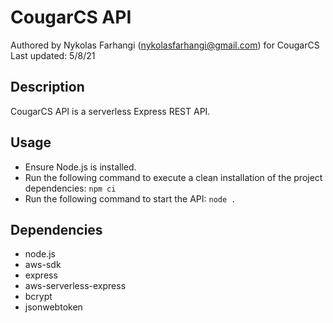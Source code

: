 # CougarCS API
Authored by Nykolas Farhangi (nykolasfarhangi@gmail.com) for CougarCS <br>
Last updated: 5/8/21

## Description

CougarCS API is a serverless Express REST API.

## Usage

- Ensure Node.js is installed.
- Run the following command to execute a clean installation of the project dependencies:
```npm ci```
- Run the following command to start the API:
```node .```

## Dependencies

- node.js
- aws-sdk
- express
- aws-serverless-express
- bcrypt
- jsonwebtoken